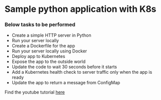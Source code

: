 # Sample python application with K8s

### Below tasks to be performed

- Create a simple HTTP server in Python
- Run your server locally
- Create a Dockerfile for the app
- Run your server locally using Docker
- Deploy app to Kubernetes
- Expose the app to the outside world
- Update the code to wait 30 seconds before it starts
- Add a Kubernetes health check to server traffic only when the app is ready
- Update the app to return a message from ConfigMap

Find the youtube tutorial [here](https://www.youtube.com/watch?v=u7DbaXb8vyU)
